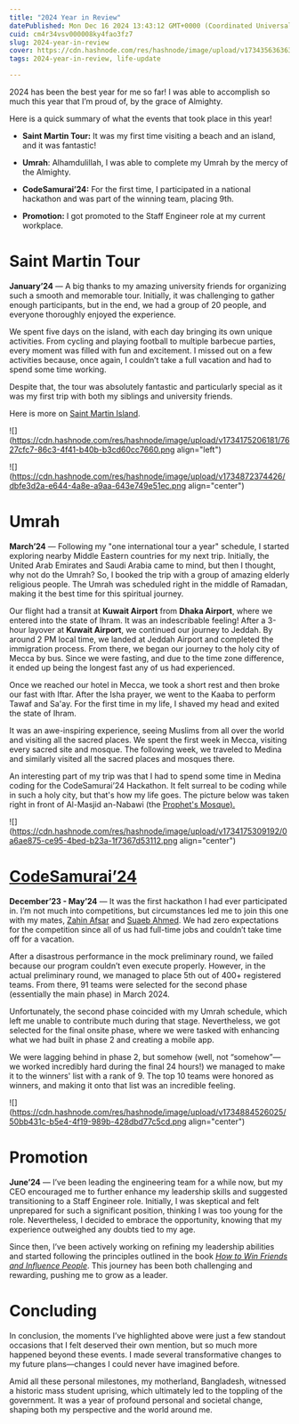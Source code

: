 ```yaml
---
title: "2024 Year in Review"
datePublished: Mon Dec 16 2024 13:43:12 GMT+0000 (Coordinated Universal Time)
cuid: cm4r34vsv000008ky4fao3fz7
slug: 2024-year-in-review
cover: https://cdn.hashnode.com/res/hashnode/image/upload/v1734356363631/e8463120-43b0-47ba-a778-a7090b04cbe2.png
tags: 2024-year-in-review, life-update

---
```


2024 has been the best year for me so far! I was able to accomplish so much this year that I’m proud of, by the grace of Almighty.

Here is a quick summary of what the events that took place in this year!

* **Saint Martin Tour:** It was my first time visiting a beach and an island, and it was fantastic!
    
* **Umrah**: Alhamdulillah, I was able to complete my Umrah by the mercy of the Almighty.
    
* **CodeSamurai’24:** For the first time, I participated in a national hackathon and was part of the winning team, placing 9th.
    
* **Promotion:** I got promoted to the Staff Engineer role at my current workplace.
    

# Saint Martin Tour

**January’24** — A big thanks to my amazing university friends for organizing such a smooth and memorable tour. Initially, it was challenging to gather enough participants, but in the end, we had a group of 20 people, and everyone thoroughly enjoyed the experience.

We spent five days on the island, with each day bringing its own unique activities. From cycling and playing football to multiple barbecue parties, every moment was filled with fun and excitement. I missed out on a few activities because, once again, I couldn’t take a full vacation and had to spend some time working.

Despite that, the tour was absolutely fantastic and particularly special as it was my first trip with both my siblings and university friends.

Here is more on [Saint Martin Island](https://en.wikipedia.org/wiki/St._Martin%27s_Island).

![](https://cdn.hashnode.com/res/hashnode/image/upload/v1734175206181/7627cfc7-86c3-4f41-b40b-b3cd60cc7660.png align="left")

![](https://cdn.hashnode.com/res/hashnode/image/upload/v1734872374426/dbfe3d2a-e644-4a8e-a9aa-643e749e51ec.png align="center")

# Umrah

**March’24** — Following my "one international tour a year" schedule, I started exploring nearby Middle Eastern countries for my next trip. Initially, the United Arab Emirates and Saudi Arabia came to mind, but then I thought, why not do the Umrah? So, I booked the trip with a group of amazing elderly religious people. The Umrah was scheduled right in the middle of Ramadan, making it the best time for this spiritual journey.

Our flight had a transit at **Kuwait Airport** from **Dhaka Airport**, where we entered into the state of Ihram. It was an indescribable feeling! After a 3-hour layover at **Kuwait Airport**, we continued our journey to Jeddah. By around 2 PM local time, we landed at Jeddah Airport and completed the immigration process. From there, we began our journey to the holy city of Mecca by bus. Since we were fasting, and due to the time zone difference, it ended up being the longest fast any of us had experienced.

Once we reached our hotel in Mecca, we took a short rest and then broke our fast with Iftar. After the Isha prayer, we went to the Kaaba to perform Tawaf and Sa'ay. For the first time in my life, I shaved my head and exited the state of Ihram.

It was an awe-inspiring experience, seeing Muslims from all over the world and visiting all the sacred places. We spent the first week in Mecca, visiting every sacred site and mosque. The following week, we traveled to Medina and similarly visited all the sacred places and mosques there.

An interesting part of my trip was that I had to spend some time in Medina coding for the CodeSamurai’24 Hackathon. It felt surreal to be coding while in such a holy city, but that's how my life goes. The picture below was taken right in front of Al-Masjid an-Nabawi (the [Prophet's Mosque).](https://en.wikipedia.org/wiki/Prophet%27s_Mosque)

![](https://cdn.hashnode.com/res/hashnode/image/upload/v1734175309192/0a6ae875-ce95-4bed-b23a-1f7367d53112.png align="center")

# [**CodeSamurai**](https://en.wikipedia.org/wiki/Prophet%27s_Mosque)[**’24**](https://www.codesamuraibd.net/)

**December’23 - May’24** — It was the first hackathon I had ever participated in. I’m not much into competitions, but circumstances led me to join this one with my mates, [Zahin Afsar](https://zahin.netlify.app/) and [Suaeb Ahmed](https://suaebahmed.github.io/my-portfolio/). We had zero expectations for the competition since all of us had full-time jobs and couldn’t take time off for a vacation.

After a disastrous performance in the mock preliminary round, we failed because our program couldn’t even execute properly. However, in the actual preliminary round, we managed to place 5th out of 400+ registered teams. From there, 91 teams were selected for the second phase (essentially the main phase) in March 2024.

Unfortunately, the second phase coincided with my Umrah schedule, which left me unable to contribute much during that stage. Nevertheless, we got selected for the final onsite phase, where we were tasked with enhancing what we had built in phase 2 and creating a mobile app.

We were lagging behind in phase 2, but somehow (well, not “somehow”—we worked incredibly hard during the final 24 hours!) we managed to make it to the winners' list with a rank of 9. The top 10 teams were honored as winners, and making it onto that list was an incredible feeling.

![](https://cdn.hashnode.com/res/hashnode/image/upload/v1734884526025/50bb431c-b5e4-4f19-989b-428dbd77c5cd.png align="center")

# **Promotion**

**June’24** — I’ve been leading the engineering team for a while now, but my CEO encouraged me to further enhance my leadership skills and suggested transitioning to a Staff Engineer role. Initially, I was skeptical and felt unprepared for such a significant position, thinking I was too young for the role. Nevertheless, I decided to embrace the opportunity, knowing that my experience outweighed any doubts tied to my age.

Since then, I’ve been actively working on refining my leadership abilities and started following the principles outlined in the book [*How to Win Friends and Influence People*](https://en.wikipedia.org/wiki/How_to_Win_Friends_and_Influence_People). This journey has been both challenging and rewarding, pushing me to grow as a leader.

# Concluding

In conclusion, the moments I’ve highlighted above were just a few standout occasions that I felt deserved their own mention, but so much more happened beyond these events. I made several transformative changes to my future plans—changes I could never have imagined before.

Amid all these personal milestones, my motherland, Bangladesh, witnessed a historic mass student uprising, which ultimately led to the toppling of the government. It was a year of profound personal and societal change, shaping both my perspective and the world around me.